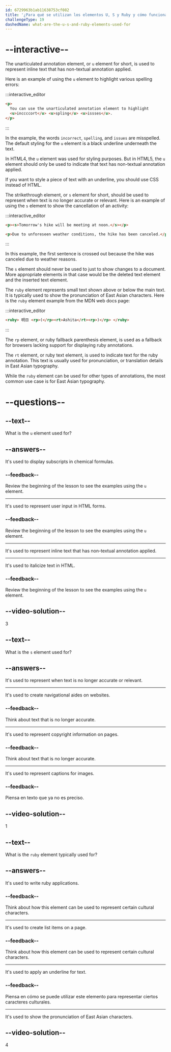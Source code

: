 ```yaml
---
id: 6729963b1ab11638753cf082
title: '¿Para qué se utilizan los elementos U, S y Ruby y cómo funcionan?'
challengeType: 19
dashedName: what-are-the-u-s-and-ruby-elements-used-for
---
```


# --interactive--

The unarticulated annotation element, or `u` element for short, is used to represent inline text that has non-textual annotation applied.

Here is an example of using the `u` element to highlight various spelling errors:

:::interactive_editor

```html
<p>
  You can use the unarticulated annotation element to highlight
  <u>inccccort</u> <u>spling</u> <u>issses</u>.
</p>
```

:::

In the example, the words `incorrect`, `spelling`, and `issues` are misspelled. The default styling for the `u` element is a black underline underneath the text.

In HTML4, the `u` element was used for styling purposes. But in HTML5, the `u` element should only be used to indicate that text has non-textual annotation applied.

If you want to style a piece of text with an underline, you should use CSS instead of HTML.

The strikethrough element, or `s` element for short, should be used to represent when text is no longer accurate or relevant. Here is an example of using the `s` element to show the cancellation of an activity:

:::interactive_editor

```html
<p><s>Tomorrow's hike will be meeting at noon.</s></p>

<p>Due to unforeseen weather conditions, the hike has been canceled.</p>
```

:::

In this example, the first sentence is crossed out because the hike was canceled due to weather reasons.

The `s` element should never be used to just to show changes to a document. More appropriate elements in that case would be the deleted text element and the inserted text element.

The `ruby` element represents small text shown above or below the main text. It is typically used to show the pronunciation of East Asian characters. Here is the `ruby` element example from the MDN web docs page:

:::interactive_editor

```html
<ruby> 明日 <rp>(</rp><rt>Ashita</rt><rp>)</rp> </ruby>
```

:::

The `rp` element, or ruby fallback parenthesis element, is used as a fallback for browsers lacking support for displaying ruby annotations.

The `rt` element, or ruby text element, is used to indicate text for the ruby annotation. This text is usually used for pronunciation, or translation details in East Asian typography.

While the `ruby` element can be used for other types of annotations, the most common use case is for East Asian typography.

# --questions--

## --text--

What is the `u` element used for?

## --answers--

It's used to display subscripts in chemical formulas.

### --feedback--

Review the beginning of the lesson to see the examples using the `u` element.

---

It's used to represent user input in HTML forms.

### --feedback--

Review the beginning of the lesson to see the examples using the `u` element.

---

It's used to represent inline text that has non-textual annotation applied.

---

It's used to italicize text in HTML.

### --feedback--

Review the beginning of the lesson to see the examples using the `u` element.

## --video-solution--

3

## --text--

What is the `s` element used for?

## --answers--

It's used to represent when text is no longer accurate or relevant.

---

It's used to create navigational aides on websites.

### --feedback--

Think about text that is no longer accurate.

---

It's used to represent copyright information on pages.

### --feedback--

Think about text that is no longer accurate.

---

It's used to represent captions for images.

### --feedback--

Piensa en texto que ya no es preciso.

## --video-solution--

1

## --text--

What is the `ruby` element typically used for?

## --answers--

It's used to write ruby applications.

### --feedback--

Think about how this element can be used to represent certain cultural characters.

---

It's used to create list items on a page.

### --feedback--

Think about how this element can be used to represent certain cultural characters.

---

It's used to apply an underline for text.

### --feedback--

Piensa en cómo se puede utilizar este elemento para representar ciertos caracteres culturales.

---

It's used to show the pronunciation of East Asian characters.

## --video-solution--

4
